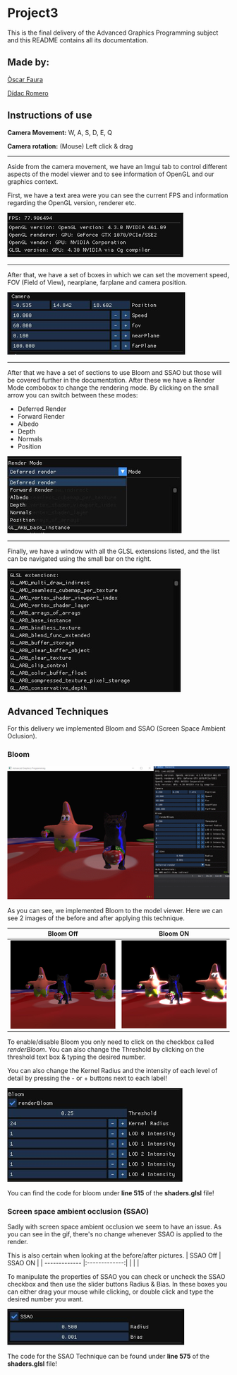 # Project3

This is the final delivery of the Advanced Graphics Programming subject and this README contains all its documentation.

## Made by:
[Òscar Faura](https://github.com/ofaura)

[Dídac Romero](https://github.com/DidacRomero)

## Instructions of use

**Camera Movement:** W, A, S, D, E, Q

**Camera rotation:** (Mouse) Left click & drag

---

Aside from the camera movement, we have an Imgui tab to control different aspects of the model viewer and to see information of OpenGL and our graphics context.

First, we have a text area were you can see the current FPS and information regarding the OpenGL version, renderer etc.

![Info](https://raw.githubusercontent.com/AGP-Project/Project3/main/Documentation_Images/Information.JPG "Information")

---

After that, we have a set of boxes in which we can set the movement speed, FOV (Field of View), nearplane, farplane and camera position.

![Camera](https://raw.githubusercontent.com/AGP-Project/Project3/main/Documentation_Images/Camera_Imgui.JPG "Camera")

---

After that we have a set of sections to use Bloom and SSAO but those will be covered further in the documentation. After these we have a Render Mode combobox to change the rendering mode. By clicking on the small arrow you can switch between these modes:

* Deferred Render
* Forward Render
* Albedo
* Depth
* Normals
* Position

![Mode](https://raw.githubusercontent.com/AGP-Project/Project3/main/Documentation_Images/Render_Mode_Imgui.JPG "Render Mode")

---

Finally, we have a window with all the GLSL extensions listed, and the list can be navigated using the small bar on the right.

![Extensions](https://raw.githubusercontent.com/AGP-Project/Project3/main/Documentation_Images/GLSL_Extensions.JPG "Extensions") 

## Advanced Techniques
For this delivery we implemented Bloom and SSAO (Screen Space Ambient Oclusion).

### Bloom

![Bloom](https://raw.githubusercontent.com/AGP-Project/Project3/main/Documentation_Images/Bloom_Complete_Gif.gif "Bloom gif") 

As you can see, we implemented Bloom to the model viewer. Here we can see 2 images of the before and after applying this technique.

| Bloom Off        | Bloom ON           |
| ------------- |:-------------:|
| ![Without Bloom](https://raw.githubusercontent.com/AGP-Project/Project3/main/Documentation_Images/No_Bloom_Defferred.JPG "Without Bloom")      | ![With Bloom](https://raw.githubusercontent.com/AGP-Project/Project3/main/Documentation_Images/Bloom_Defferred.JPG "With Bloom") |



To enable/disable Bloom you only need to click on the checkbox called *renderBloom*. You can also change the Threshold by clicking  on the threshold text box 
& typing the desired number.

You can also change the Kernel Radius and the intensity of each level of detail by pressing the - or + buttons next to each label!

![Bloom](https://raw.githubusercontent.com/AGP-Project/Project3/main/Documentation_Images/Bloom_Imgui.JPG "Extensions") 

You can find the code for bloom under **line 515** of the **shaders.glsl** file!

### Screen space ambient occlusion (SSAO)

Sadly with screen space ambient occlusion we seem to have an issue. As you can see in the gif, there's no change whenever SSAO is applied to the render.


This is also certain when looking at the before/after pictures.
| SSAO Off        | SSAO ON           |
| ------------- |:-------------:|
|       | 	|


To manipulate the properties of SSAO you can check or uncheck the SSAO checkbox and then use the slider buttons Radius & Bias. In these boxes
you can either drag your mouse while clicking, or double click and type the desired number you want.

![SSAO](https://raw.githubusercontent.com/AGP-Project/Project3/main/Documentation_Images/SSAO_Imgui.JPG "SSAO")

The code for the SSAO Technique can be found under **line 575**  of the **shaders.glsl** file!






